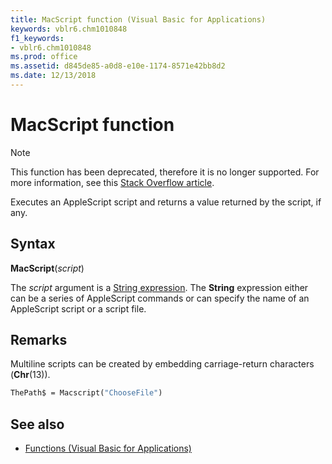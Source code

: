 ```yaml
---
title: MacScript function (Visual Basic for Applications)
keywords: vblr6.chm1010848
f1_keywords:
- vblr6.chm1010848
ms.prod: office
ms.assetid: d845de85-a0d8-e10e-1174-8571e42bb8d2
ms.date: 12/13/2018
---
```


# MacScript function

> [!NOTE] 
> This function has been deprecated, therefore it is no longer supported. For more information, see this [Stack Overflow article](https://stackoverflow.com/a/30949324/209942).

Executes an AppleScript script and returns a value returned by the script, if any.

## Syntax

**MacScript**(_script_)

The _script_ argument is a [String expression](../../Glossary/vbe-glossary.md#string-expression). The **String** expression either can be a series of AppleScript commands or can specify the name of an AppleScript script or a script file.

## Remarks

Multiline scripts can be created by embedding carriage-return characters (**Chr**(13)).

```vb
ThePath$ = Macscript("ChooseFile")

```

## See also

- [Functions (Visual Basic for Applications)](../functions-visual-basic-for-applications.md)
